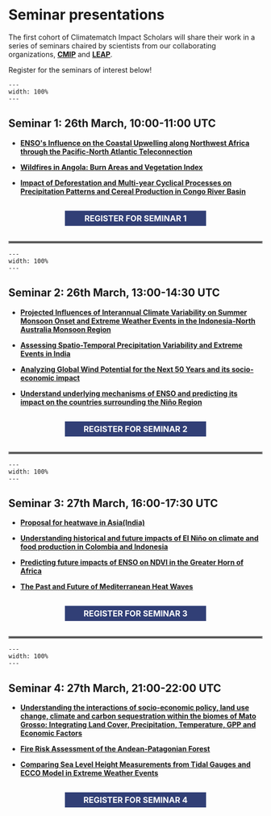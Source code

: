 <body class = "presentations">

# Seminar presentations

The first cohort of Climatematch Impact Scholars will share their work in a series of seminars chaired by scientists from our collaborating organizations, [**CMIP**](https://wcrp-cmip.org/) and [**LEAP**](https://leap.columbia.edu/). 

Register for the seminars of interest below! 

```{figure} ../impact-scholars/images/seminar_banner_1.png
---
width: 100%
---
```
## Seminar 1: 26th March, 10:00-11:00 UTC
- [**ENSO's Influence on the Coastal Upwelling along Northwest Africa through the Pacific-North Atlantic Teleconnection**](../impact-scholars/scholars2023.md#ensos-influence-on-the-coastal-upwelling-along-northwest-africa-through-the-pacific-north-atlantic-teleconnection) 

- [**Wildfires in Angola: Burn Areas and Vegetation Index**](../impact-scholars/scholars2023.md#wildfires-in-angola-burn-areas-and-vegetation-index)

- [**Impact of Deforestation and Multi-year Cyclical Processes on Precipitation Patterns and Cereal Production in Congo River Basin**](../impact-scholars/scholars2023.md#impact-of-deforestation-and-multi-year-cyclical-processes-on-precipitation-patterns-and-cereal-production-in-congo-river-basin)

<center><div onclick="location.href='https://academy.climatematch.io/';" id="clickybox"; style="text-align: center; line-height: 30px; color: white; font-size: 16px; font-weight: bold; width: 300px;"><div style="background-color: #313f76; margin: 30px 10px;">REGISTER FOR SEMINAR 1</div></div></center>

<hr style="border:2px solid gray">

```{figure} ../impact-scholars/images/seminar_banner_2.png
---
width: 100%
---
```
## Seminar 2: 26th March, 13:00-14:30 UTC

- [**Projected Influences of Interannual Climate Variability on Summer Monsoon Onset and Extreme Weather Events in the Indonesia-North Australia Monsoon Region**](../impact-scholars/scholars2023.md#projected-influences-of-interannual-climate-variability-on-summer-monsoon-onset-and-extreme-weather-events-in-the-indonesia-north-australia-monsoon-region)

- [**Assessing Spatio-Temporal Precipitation Variability and Extreme Events in India**](../impact-scholars//scholars2023.md#assessing-spatio-temporal-precipitation-variability-and-extreme-events-in-india)

- [**Analyzing Global Wind Potential for the Next 50 Years and its socio-economic impact**](../impact-scholars/scholars2023.md#analyzing-global-wind-potential-for-the-next-50-years-and-its-socio-economic-impact)

- [**Understand underlying mechanisms of ENSO and predicting its impact on the countries surrounding the Niño Region**](../impact-scholars/scholars2023.md#understand-underlying-mechanisms-of-enso-and-predicting-its-impact-on-the-countries-surrounding-the-niño-region)

<center><div onclick="location.href='https://academy.climatematch.io/';" id="clickybox"; style="text-align: center; line-height: 30px; color: white; font-size: 16px; font-weight: bold; width: 300px;"><div style="background-color: #313f76; margin: 30px 10px;">REGISTER FOR SEMINAR 2</div></div></center>

<hr style="border:2px solid gray">

```{figure} ../impact-scholars/images/seminar_banner_3.png
---
width: 100%
---
```
## Seminar 3: 27th March, 16:00-17:30 UTC

- [**Proposal for heatwave in Asia(India)**](../impact-scholars/scholars2023.md#proposal-for-heatwave-in-asiaindia)

- [**Understanding historical and future impacts of El Niño on climate and food production in Colombia and Indonesia**](../impact-scholars/scholars2023.md#understanding-historical-and-future-impacts-of-el-niño-on-climate-and-food-production-in-colombia-and-indonesia)

- [**Predicting future impacts of ENSO on NDVI in the Greater Horn of Africa**](../impact-scholars/scholars2023.md#predicting-future-impacts-of-enso-on-ndvi-in-the-greater-horn-of-africa)

- [**The Past and Future of Mediterranean Heat Waves**](../impact-scholars/scholars2023.md#the-past-and-future-of-mediterranean-heat-waves)

<center><div onclick="location.href='https://academy.climatematch.io/';" id="clickybox"; style="text-align: center; line-height: 30px; color: white; font-size: 16px; font-weight: bold; width: 300px;"><div style="background-color: #313f76; margin: 30px 10px;">REGISTER FOR SEMINAR 3</div></div></center>

<hr style="border:2px solid gray">

```{figure} ../impact-scholars/images/seminar_banner_4.png
---
width: 100%
---
```
## Seminar 4: 27th March, 21:00-22:00 UTC

- [**Understanding the interactions of socio-economic policy, land use change, climate and carbon sequestration within the biomes of Mato Grosso: Integrating Land Cover, Precipitation, Temperature, GPP and Economic Factors**](../impact-scholars/scholars2023.md#understanding-the-interactions-of-socio-economic-policy-land-use-change-climate-and-carbon-sequestration-within-the-biomes-of-mato-grosso-integrating-land-cover-precipitation-temperature-gpp-and-economic-factors)

- [**Fire Risk Assessment of the Andean-Patagonian Forest**](../impact-scholars/scholars2023.md#fire-risk-assessment-of-the-andean-patagonian-forest)

- [**Comparing Sea Level Height Measurements from Tidal Gauges and ECCO Model in Extreme Weather Events**](../impact-scholars/scholars2023.md#comparing-sea-level-height-measurements-from-tidal-gauges-and-ecco-model-in-extreme-weather-events)

<center><div onclick="location.href='https://academy.climatematch.io/';" id="clickybox"; style="text-align: center; line-height: 30px; color: white; font-size: 16px; font-weight: bold; width: 300px;"><div style="background-color: #313f76; margin: 30px 10px;">REGISTER FOR SEMINAR 4</div></div></center>